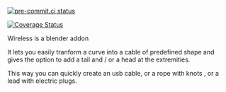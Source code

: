 
[![pre-commit.ci status](https://results.pre-commit.ci/badge/github/AlexSaplacan/wireless/master.svg)](https://results.pre-commit.ci/latest/github/AlexSaplacan/wireless/master)

[![Coverage Status](https://coveralls.io/repos/github/AlexSaplacan/wireless/badge.svg?branch=master)](https://coveralls.io/github/AlexSaplacan/wireless?branch=master)

Wireless is a blender addon

It lets you easily tranform a curve into a cable of predefined shape and
gives the option to add a tail and / or a head at the extremities.

This way you can quickly create an usb cable, or a rope with knots , or a lead with
electric plugs.
